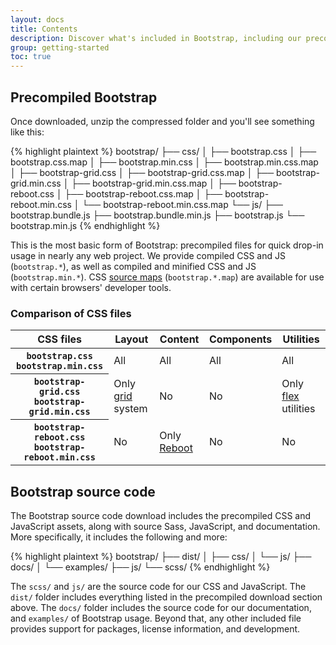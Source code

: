```yaml
---
layout: docs
title: Contents
description: Discover what's included in Bootstrap, including our precompiled and source code flavors. Remember, Bootstrap's JavaScript plugins require jQuery.
group: getting-started
toc: true
---
```


## Precompiled Bootstrap

Once downloaded, unzip the compressed folder and you'll see something like this:

<!-- NOTE: This info is intentionally duplicated in the README. Copy any changes made here over to the README too. -->

{% highlight plaintext %}
bootstrap/
├── css/
│   ├── bootstrap.css
│   ├── bootstrap.css.map
│   ├── bootstrap.min.css
│   ├── bootstrap.min.css.map
│   ├── bootstrap-grid.css
│   ├── bootstrap-grid.css.map
│   ├── bootstrap-grid.min.css
│   ├── bootstrap-grid.min.css.map
│   ├── bootstrap-reboot.css
│   ├── bootstrap-reboot.css.map
│   ├── bootstrap-reboot.min.css
│   └── bootstrap-reboot.min.css.map
└── js/
    ├── bootstrap.bundle.js
    ├── bootstrap.bundle.min.js
    ├── bootstrap.js
    └── bootstrap.min.js
{% endhighlight %}

This is the most basic form of Bootstrap: precompiled files for quick drop-in usage in nearly any web project. We provide compiled CSS and JS (`bootstrap.*`), as well as compiled and minified CSS and JS (`bootstrap.min.*`). CSS [source maps](https://developers.google.com/web/tools/chrome-devtools/javascript/source-maps) (`bootstrap.*.map`) are available for use with certain browsers' developer tools.

### Comparison of CSS files

<table class="table table-bordered table-responsive">
  <thead>
    <tr>
      <th scope="col">CSS files</th>
      <th scope="col" class="text-center">Layout</th>
      <th scope="col" class="text-center">Content</th>
      <th scope="col" class="text-center">Components</th>
      <th scope="col" class="text-center">Utilities</th>
    </tr>
  </thead>
  <tbody>
    <tr>
      <th scope="row">
        <div><code class="text-nowrap">bootstrap.css</code></div>
        <div><code class="text-nowrap">bootstrap.min.css</code></div>
      </th>
      <td class="table-success text-center align-middle">All</td>
      <td class="table-success text-center align-middle">All</td>
      <td class="table-success text-center align-middle">All</td>
      <td class="table-success text-center align-middle">All</td>
    </tr>
    <tr>
      <th scope="row">
        <div><code class="text-nowrap">bootstrap-grid.css</code></div>
        <div><code class="text-nowrap">bootstrap-grid.min.css</code></div>
      </th>
      <td class="table-warning text-center align-middle">Only <a href="{{ site.baseurl }}/docs/{{ site.docs_version }}/layout/grid/">grid</a> system</td>
      <td class="table-danger text-center align-middle">No</td>
      <td class="table-danger text-center align-middle">No</td>
      <td class="table-warning text-center align-middle">Only <a href="{{ site.baseurl }}/docs/{{ site.docs_version }}/utilities/flex/">flex</a> utilities</td>
    </tr>
    <tr>
      <th scope="row">
        <div><code class="text-nowrap">bootstrap-reboot.css</code></div>
        <div><code class="text-nowrap">bootstrap-reboot.min.css</code></div>
      </th>
      <td class="table-danger text-center align-middle">No</td>
      <td class="table-warning text-center align-middle">Only <a href="{{ site.baseurl }}/docs/{{ site.docs_version }}/content/reboot/">Reboot</a></td>
      <td class="table-danger text-center align-middle">No</td>
      <td class="table-danger text-center align-middle">No</td>
    </tr>
  </tbody>
</table>

## Bootstrap source code

The Bootstrap source code download includes the precompiled CSS and JavaScript assets, along with source Sass, JavaScript, and documentation. More specifically, it includes the following and more:

{% highlight plaintext %}
bootstrap/
├── dist/
│   ├── css/
│   └── js/
├── docs/
│   └── examples/
├── js/
└── scss/
{% endhighlight %}

The `scss/` and `js/` are the source code for our CSS and JavaScript. The `dist/` folder includes everything listed in the precompiled download section above. The `docs/` folder includes the source code for our documentation, and `examples/` of Bootstrap usage. Beyond that, any other included file provides support for packages, license information, and development.

